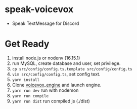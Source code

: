 # speak-voicevox

- Speak TextMessage for Discord

# Get Ready

1. install node.js or nodenv (16.15.1)
2. run MySQL, create database and user, set privilege.
3. `cp src/config/config.ts.template src/config/config.ts`
4. `vim src/config/config.ts`, set config text.
5. `yarn install`
6. Clone [voicevox_engine](https://github.com/VOICEVOX/voicevox_engine) and launch engine.
7. `yarn run dev` run with nodemon
8. `yarn run compile`
9. `yarn run dist` run compiled js (./dist)
